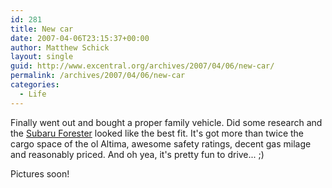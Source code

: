 ```yaml
---
id: 281
title: New car
date: 2007-04-06T23:15:37+00:00
author: Matthew Schick
layout: single
guid: http://www.excentral.org/archives/2007/04/06/new-car/
permalink: /archives/2007/04/06/new-car
categories:
  - Life
---
```

Finally went out and bought a proper family vehicle.  Did some research and the <a href="http://www.subaru.com/shop/overview.jsp?model=FORESTER&trim=25_X&command=overview">Subaru Forester</a> looked like the best fit.  It's got more than twice the cargo space of the ol Altima, awesome safety ratings, decent gas milage and reasonably priced.  And oh yea, it's pretty fun to drive... ;)

Pictures soon!